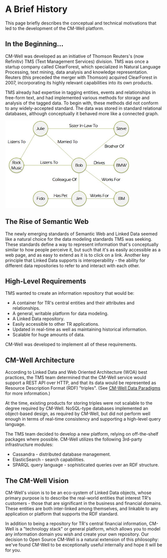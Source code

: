 # A Brief History



This page briefly describes the conceptual and technical motivations that led to the development of the CM-Well platform.

## In the Beginning...

CM-Well was developed as an initiative of Thomson Reuters's (now Refinitiv) TMS (Text Management Services) division. TMS was once a startup company called ClearForest, which specialized in Natural Language Processing, text mining, data analysis and knowledge representation. Reuters (this preceded the merger with Thomson) acquired ClearForest in 2007, incorporating its highly relevant capabilities into its own products. 

TMS already had expertise in tagging entities, events and relationships in free-form text, and had implemented various methods for storage and analysis of the tagged data. To begin with, these methods did not conform to any widely-accepted standard. The data was stored in standard relational databases, although conceptually it behaved more like a connected graph.

<img src="../_Images/Graph-database.jpg">

## The Rise of Semantic Web
The newly emerging standards of Semantic Web and Linked Data seemed like a natural choice for the data modeling standards TMS was seeking. These standards define a way to represent information that's conceptually similar to how people perceive it, but such that it's as easily accessible as a web page, and as easy to extend as it is to click on a link. Another key principle that Linked Data supports is interoperability - the ability for different data repositories to refer to and interact with each other.

## High-Level Requirements
TMS wanted to create an information repository that would be:

* A container for TR's central entities and their attributes and relationships.
* A general, writable platform for data modeling.
* A Linked Data repository.
* Easily accessible to other TR applications.
* Updated in real-time as well as maintaining historical information.
* Scalable for huge amounts of data.

CM-Well was developed to implement all of these requirements.

## CM-Well Architecture
According to Linked Data and Web Oriented Architecture (WOA) best practices, the TMS team determined that the CM-Well service would support a REST API over HTTP, and that its data would be represented as Resource Description Format (RDF) "triples". (See [CM-Well Data Paradigms](../Introduction/Intro.CM-WellDataParadigms.md) for more information.)

At the time, existing products for storing triples were not scalable to the degree required by CM-Well. NoSQL-type databases implemented an object-based design, as required by CM-Well, but did not perform well enough in terms of real-time consistency and supporting a high-level query language.

The TMS team decided to develop a new platform, relying on off-the-shelf packages where possible. CM-Well utilizes the following 3rd-party infrastructure modules:

* Cassandra - distributed database management.
* ElasticSearch - search capabilities.
* SPARQL query language - sophisticated queries over an RDF structure.

## The CM-Well Vision
CM-Well's vision is to be an eco-system of Linked Data objects, whose primary purpose is to describe the real-world entities that interest TR's customers - those that are significant in the business and financial domains. These entities are both inter-linked among themselves, and linkable to any application or platform that supports the RDF standard.

In addition to being a repository for TR's central financial information, CM-Well is a "technology stack" or general platform, which allows you to model any information domain you wish and create your own repository. Our decision to Open Source CM-Well is a natural extension of this philosophy: we've found CM-Well to be exceptionally useful internally and hope it will be for you.


